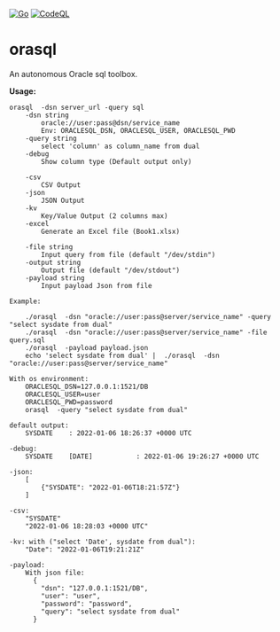 [![Go](https://github.com/Tracnac/orasql/actions/workflows/go.yml/badge.svg)](https://github.com/Tracnac/orasql/actions/workflows/go.yml) [![CodeQL](https://github.com/Tracnac/orasql/actions/workflows/codeql-analysis.yml/badge.svg)](https://github.com/Tracnac/orasql/actions/workflows/codeql-analysis.yml)

# orasql
An autonomous Oracle sql toolbox.

__Usage:__
```man
orasql  -dsn server_url -query sql
    -dsn string
        oracle://user:pass@dsn/service_name
        Env: ORACLESQL_DSN, ORACLESQL_USER, ORACLESQL_PWD
    -query string
        select 'column' as column_name from dual
    -debug
        Show column type (Default output only)
    
    -csv
        CSV Output
    -json
        JSON Output
    -kv
        Key/Value Output (2 columns max)
    -excel
        Generate an Excel file (Book1.xlsx)

    -file string
        Input query from file (default "/dev/stdin")
    -output string
        Output file (default "/dev/stdout")
    -payload string
        Input payload Json from file

Example:

    ./orasql  -dsn "oracle://user:pass@server/service_name" -query "select sysdate from dual"
    ./orasql  -dsn "oracle://user:pass@server/service_name" -file query.sql
    ./orasql  -payload payload.json
    echo 'select sysdate from dual' |  ./orasql  -dsn "oracle://user:pass@server/service_name"

With os environment: 
    ORACLESQL_DSN=127.0.0.1:1521/DB
    ORACLESQL_USER=user
    ORACLESQL_PWD=password
    orasql  -query "select sysdate from dual"

default output:
    SYSDATE    : 2022-01-06 18:26:37 +0000 UTC

-debug:
    SYSDATE    [DATE]           : 2022-01-06 19:26:27 +0000 UTC

-json:
    [
        {"SYSDATE": "2022-01-06T18:21:57Z"}
    ]

-csv:
    "SYSDATE"
    "2022-01-06 18:28:03 +0000 UTC"

-kv: with ("select 'Date', sysdate from dual"):
    "Date": "2022-01-06T19:21:21Z"

-payload:
    With json file:
      {
        "dsn": "127.0.0.1:1521/DB",
        "user": "user",
        "password": "password",
        "query": "select sysdate from dual"
      }
```

